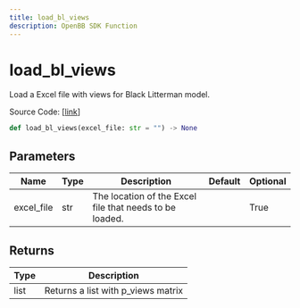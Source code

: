 ```yaml
---
title: load_bl_views
description: OpenBB SDK Function
---
```


# load_bl_views

Load a Excel file with views for Black Litterman model.

Source Code: [[link](https://github.com/OpenBB-finance/OpenBBTerminal/tree/main/openbb_terminal/portfolio/portfolio_optimization/excel_model.py#L101)]

```python
def load_bl_views(excel_file: str = "") -> None
```
## Parameters

| Name | Type | Description | Default | Optional |
| ---- | ---- | ----------- | ------- | -------- |
| excel_file | str | The location of the Excel file that needs to be loaded. |  | True |

## Returns

| Type | Description |
| ---- | ----------- |
| list | Returns a list with p_views matrix |

